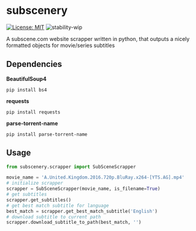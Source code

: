 # subscenery
[![License: MIT](https://img.shields.io/badge/License-MIT-yellow.svg)](https://opensource.org/licenses/MIT)
![stability-wip](https://img.shields.io/badge/stability-work_in_progress-lightgrey.svg)

A subscene.com website scrapper written in python, that outputs a nicely formatted objects for movie/series subtitles

## Dependencies
**BeautifulSoup4**
```
pip install bs4
```
**requests**
```
pip install requests
```
**parse-torrent-name**
```
pip install parse-torrent-name
```
## Usage
```python
from subscenery.scrapper import SubSceneScrapper

movie_name = 'A.United.Kingdom.2016.720p.BluRay.x264-[YTS.AG].mp4'
# initialize scrapper
scrapper = SubSceneScrapper(movie_name, is_filename=True)
# get subtitles
scrapper.get_subtitles()
# get best match subtitle for language
best_match = scrapper.get_best_match_subtitle('English')
# download subtitle to current path
scrapper.download_subtitle_to_path(best_match, '')

```

